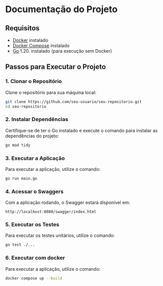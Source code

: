 # Documentação do Projeto

## Requisitos

- [Docker](https://www.docker.com/get-started) instalado
- [Docker Compose](https://docs.docker.com/compose/install/) instalado
- [Go](https://golang.org/doc/install) 1.20. instalado (para execução sem Docker)

## Passos para Executar o Projeto

### 1. Clonar o Repositório

Clone o repositório para sua máquina local:

```sh
git clone https://github.com/seu-usuario/seu-repositorio.git
cd seu-repositorio
```

### 2. Instalar Dependências

Certifique-se de ter o Go instalado e execute o comando para instalar as dependências do projeto:

```sh
go mod tidy
```

### 3. Executar a Aplicação

Para executar a aplicação, utilize o comando:
```sh
go run main.go
```

### 4. Acessar o Swaggers

Com a aplicação rodando, o Swagger estará disponível em:
```
http://localhost:8080/swagger/index.html
```
### 5. Executar os Testes

Para executar os testes unitários, utilize o comando:
```sh
go test ./...
```

### 6. Executar com docker

Para executar a aplicação, utilize o comando:
```sh
docker compose up --build
```